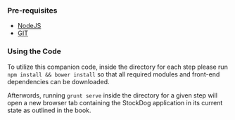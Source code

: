 ### Pre-requisites
* [NodeJS](http://nodejs.org/)
* [GIT](http://git-scm.com/downloads)

### Using the Code
To utilize this companion code, inside the directory for each step please run `npm install && bower install` so that all required modules and front-end dependencies can be downloaded.

Afterwords, running `grunt serve` inside the directory for a given step will open a new browser tab containing the StockDog application in its current state as outlined in the book.
